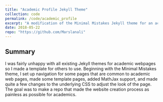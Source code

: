 ```yaml
---
title: "Academic Profile Jekyll Theme"
collection: code
permalink: /code/academic_profile
excerpt: "A modification of the Minimal Mistakes Jekyll theme for an academic themed github.io page."
date: 2018-05-22
repo: "https://github.com/Marslanali"
---
```

## Summary
I was fairly unhappy with all existing Jekyll themes for academic webpages so I made a template for others to use. Beginning with the Minimal Mistakes theme, I set up navigation for some pages that are common to academic web pages, made some template pages, added MathJax support, and made quite a few changes to the underlying CSS to adjust the look of the page. The goal was to make a repo that made the website creation process as painless as possible for academics.